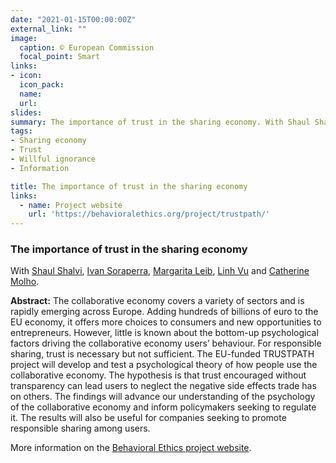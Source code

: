 ```yaml
---
date: "2021-01-15T00:00:00Z"
external_link: ""
image:
  caption: © European Commission
  focal_point: Smart
links:
- icon: 
  icon_pack: 
  name: 
  url: 
slides: 
summary: The importance of trust in the sharing economy. With Shaul Shalvi, Ivan Soraperra, Margarita Leib, Linh Vu and Catherine Molho. 
tags:
- Sharing economy
- Trust
- Willful ignorance
- Information

title: The importance of trust in the sharing economy
links:
  - name: Project website
    url: 'https://behavioralethics.org/project/trustpath/'
---
```


<h3> The importance of trust in the sharing economy </h3> 

With [Shaul Shalvi](https://www.uva.nl/en/profile/s/h/s.shalvi/s.shalvi.html), [Ivan Soraperra](https://sites.google.com/site/ivansoraperra/), [Margarita Leib](https://www.uva.nl/en/profile/l/e/m.leib/m.leib.html), 
[Linh Vu](https://behavioralethics.org/author/linh-vu/) and [Catherine Molho](https://behavioralethics.org/author/catherine-molho/). 

<b>Abstract:</b>
The collaborative economy covers a variety of sectors and is rapidly emerging across Europe. Adding hundreds of billions of euro to the EU economy, it offers more choices to consumers and new opportunities to entrepreneurs. However, little is known about the bottom-up psychological factors driving the collaborative economy users’ behaviour. For responsible sharing, trust is necessary but not sufficient. The EU-funded TRUSTPATH project will develop and test a psychological theory of how people use the collaborative economy. The hypothesis is that trust encouraged without transparency can lead users to neglect the negative side effects trade has on others. The findings will advance our understanding of the psychology of the collaborative economy and inform policymakers seeking to regulate it. The results will also be useful for companies seeking to promote responsible sharing among users.

More information on the [Behavioral Ethics project website](https://behavioralethics.org/project/trustpath/). 